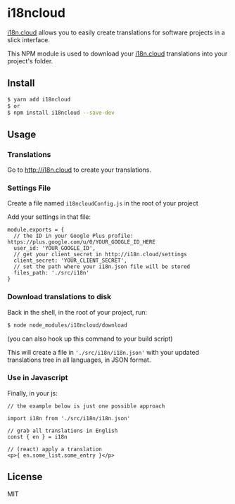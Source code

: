# i18ncloud

[i18n.cloud](http://i18n.cloud) allows you to easily create translations for software projects in a slick interface.

This NPM module is used to download your [i18n.cloud](http://i18n.cloud) translations into your project's folder.

## Install

```bash
$ yarn add i18ncloud
$ or
$ npm install i18ncloud --save-dev
```

## Usage

### Translations

Go to http://i18n.cloud to create your translations.

### Settings File

Create a file named `i18ncloudConfig.js` in the root of your project

Add your settings in that file:

    module.exports = {
      // the ID in your Google Plus profile: https://plus.google.com/u/0/YOUR_GOOGLE_ID_HERE
      user_id: 'YOUR_GOOGLE_ID',
      // get your client_secret in http://i18n.cloud/settings
      client_secret: 'YOUR_CLIENT_SECRET',
      // set the path where your i18n.json file will be stored
      files_path: './src/i18n'
    }

### Download translations to disk

Back in the shell, in the root of your project, run:

```bash
$ node node_modules/i18ncloud/download
```

(you can also hook up this command to your build script)

This will create a file in `'./src/i18n/i18n.json'` with your updated translations tree in all languages, in JSON format.

### Use in Javascript

Finally, in your js:

    // the example below is just one possible approach

    import i18n from './src/i18n/i18n.json'

    // grab all translations in English
    const { en } = i18n

    // (react) apply a translation
    <p>{ en.some_list.some_entry }</p>

## License

MIT
